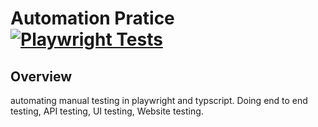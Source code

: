 # Automation Pratice [![Playwright Tests](https://github.com/CookingGods/Automation/actions/workflows/playwright.yml/badge.svg)](https://github.com/CookingGods/Automation/LoopQA/actions/workflows/playwright.yml)

## **Overview** 
automating manual testing in playwright and typscript. Doing end to end testing, API testing, UI testing, Website testing.
